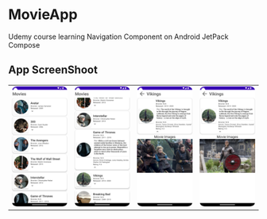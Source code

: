 # MovieApp
Udemy course learning  Navigation Component on Android JetPack Compose


## App ScreenShoot

<table>
  <tr>
    <td><img src="/1.png" alt="HomePage_1" width="200"/></td>
    <td><img src="/2.png" alt="HomePage_2" width="200"/></td>
    <td><img src="/3.png" alt="DetailPage_1" width="200"/></td>
    <td><img src="/4.png" alt="DetailPage_2" width="200"/></td>
  </tr>
</table>
